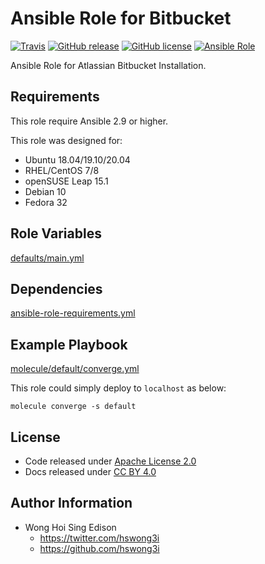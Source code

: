 # Ansible Role for Bitbucket

[![Travis](https://img.shields.io/travis/com/alvistack/ansible-role-bitbucket.svg)](https://travis-ci.com/alvistack/ansible-role-bitbucket)
[![GitHub release](https://img.shields.io/github/release/alvistack/ansible-role-bitbucket.svg)](https://github.com/alvistack/ansible-role-bitbucket)
[![GitHub license](https://img.shields.io/github/license/alvistack/ansible-role-bitbucket.svg)](https://github.com/alvistack/ansible-role-bitbucket/blob/master/LICENSE)
[![Ansible Role](https://img.shields.io/badge/galaxy-alvistack.bitbucket-blue.svg)](https://galaxy.ansible.com/alvistack/bitbucket)

Ansible Role for Atlassian Bitbucket Installation.

## Requirements

This role require Ansible 2.9 or higher.

This role was designed for:

  - Ubuntu 18.04/19.10/20.04
  - RHEL/CentOS 7/8
  - openSUSE Leap 15.1
  - Debian 10
  - Fedora 32

## Role Variables

[defaults/main.yml](defaults/main.yml)

## Dependencies

[ansible-role-requirements.yml](ansible-role-requirements.yml)

## Example Playbook

[molecule/default/converge.yml](molecule/default/converge.yml)

This role could simply deploy to `localhost` as below:

    molecule converge -s default

## License

  - Code released under [Apache License 2.0](LICENSE)
  - Docs released under [CC BY 4.0](http://creativecommons.org/licenses/by/4.0/)

## Author Information

  - Wong Hoi Sing Edison
      - <https://twitter.com/hswong3i>
      - <https://github.com/hswong3i>

